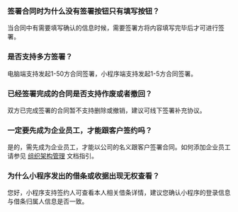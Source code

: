 ### 签署合同时为什么没有签署按钮只有填写按钮？
当合同中有需要填写确认的信息时候，需要签署方将内容填写完毕后才可进行签署。

### 是否支持多方签署？
电脑端支持发起1-50方合同签署，小程序端支持发起1-5方合同签署。


### 已经签署完成的合同是否支持作废或者撤回？
双方已完成签署的合同暂不支持删除或撤销，建议可线下签署补充协议。


### 一定要先成为企业员工，才能跟客户签约吗？
是的，需先成为企业员工，才能以公司的名义跟客户签署合同。如何添加企业员工请参见 [组织架构管理](https://cloud.tencent.com/document/product/1323/58495) 文档指引。


### 为什么小程序发出的借条或收据出现无权查看？
您好，小程序支持签约人可查看本人相关借条详情，建议您确认小程序的登录信息与借条归属人信息是否一致。
